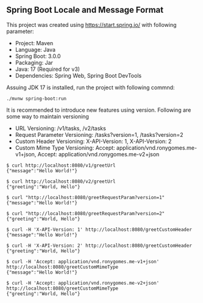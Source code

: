 ## Spring Boot Locale and Message Format

This project was created using https://start.spring.io/ with following parameter:

* Project: Maven
* Language: Java
* Spring Boot: 3.0.0
* Packaging: Jar
* Java: 17 (Required for v3)
* Dependencies: Spring Web, Spring Boot DevTools

Assuing JDK 17 is installed, run the project with following commnd:

```shell
./mvnw spring-boot:run
```

It is recommended to introduce new features using version. Following are some way to maintain
versioning

* URL Versioning: /v1/tasks, /v2/tasks
* Request Parameter Versioning: /tasks?version=1, /tasks?version=2
* Custom Header Versioning: X-API-Version: 1, X-API-Version: 2
* Custom Mime Type Versioning: Accept: application/vnd.ronygomes.me-v1+json, Accept: application/vnd.ronygomes.me-v2+json

```shell$ 
$ curl http://localhost:8080/v1/greetUrl
{"message":"Hello World!"}

$ curl http://localhost:8080/v2/greetUrl
{"greeting":"World, Hello"}

$ curl "http://localhost:8080/greetRequestParam?version=1"
{"message":"Hello World!"}

$ curl "http://localhost:8080/greetRequestParam?version=2"
{"greeting":"World, Hello"}

$ curl -H 'X-API-Version: 1' http://localhost:8080/greetCustomHeader
{"message":"Hello World!"}

$ curl -H 'X-API-Version: 2' http://localhost:8080/greetCustomHeader
{"greeting":"World, Hello"}

$ curl -H 'Accept: application/vnd.ronygomes.me-v1+json' http://localhost:8080/greetCustomMimeType
{"message":"Hello World!"}

$ curl -H 'Accept: application/vnd.ronygomes.me-v2+json' http://localhost:8080/greetCustomMimeType
{"greeting":"World, Hello"}
```